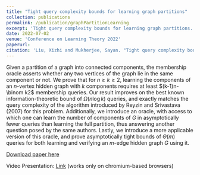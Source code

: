 ```yaml
---
title: "Tight query complexity bounds for learning graph partitions"
collection: publications
permalink: /publication/graphPartitionLearning
excerpt: 'Tight query complexity bounds for learning graph partitions.'
date: 2022-07-02
venue: 'Conference on Learning Theory 2022'
paperurl: 
citation: 'Liu, Xizhi and Mukherjee, Sayan. "Tight query complexity bounds for learning graph partitions." <i>arXiv preprint</i> arXiv:2112.07897 (2021).'
---
```

Given a partition of a graph into connected components, the membership oracle asserts whether any two vertices of the graph lie in the same component or not.
We prove that for $n\ge k\ge 2$, learning the components of an $n$-vertex hidden graph with $k$ components requires at least $(k-1)n-\binom k2$ membership queries.
Our result improves on the best known information-theoretic bound of $\Omega(n\log k)$ queries, and exactly matches the query complexity of the algorithm introduced by Reyzin and Srivastava (2007) for this problem.
Additionally, we introduce an oracle, with access to which one can learn the number of components of $G$ in asymptotically fewer queries than learning the full partition, thus answering another question posed by the same authors.
Lastly, we introduce a more applicable version of this oracle, and prove asymptotically tight bounds of $\widetilde\Theta(m)$ queries for both learning and verifying an $m$-edge hidden graph $G$ using it.

[Download paper here](/files/graphPartitionLearning.pdf)

Video Presentation: [Link](https://recorder-v3.slideslive.com/#/share?share=67452&s=38c27581-0819-43de-afde-241b948c717f) (works only on chromium-based browsers)